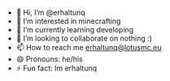 - 👋 Hi, I’m @erhaltunq
- 👀 I’m interested in minecrafting
- 🌱 I’m currently learning developing 
- 💞️ I’m looking to collaborate on nothing :)
- 📫 How to reach me erhaltunq@lotusmc.eu
- 😄 Pronouns: he/his 
- ⚡ Fun fact: Im erhaltunq

<!---
erhaltunq/erhaltunq is a ✨ special ✨ repository because its `README.md` (this file) appears on your GitHub profile.
You can click the Preview link to take a look at your changes.
--->
